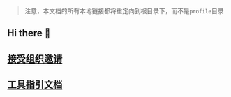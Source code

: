 > 注意，本文档的所有本地链接都将重定向到根目录下，而不是`profile`目录

## Hi there 👋

<!--

**Here are some ideas to get you started:**

🙋‍♀️ A short introduction - what is your organization all about?
🌈 Contribution guidelines - how can the community get involved?
👩‍💻 Useful resources - where can the community find your docs? Is there anything else the community should know?
🍿 Fun facts - what does your team eat for breakfast?
🧙 Remember, you can do mighty things with the power of [Markdown](https://docs.github.com/github/writing-on-github/getting-started-with-writing-and-formatting-on-github/basic-writing-and-formatting-syntax)
-->

## [接受组织邀请](./组织管理.md#接受组织邀请)

## [工具指引文档](https://github.com/ChinaJianNengCloud/MemberDocs/blob/main/%E5%B7%A5%E5%85%B7%E6%8C%87%E5%BC%95.md)